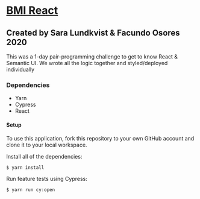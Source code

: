 # [BMI React](https://sarasbmicalculator.netlify.app/)
## Created by Sara Lundkvist & Facundo Osores 2020
This was a 1-day pair-programming challenge to get to know React & Semantic UI.
We wrote all the logic together and styled/deployed individually

### Dependencies
- Yarn
- Cypress
- React

#### Setup
To use this application, fork this repository to your own GitHub account and clone it to your local workspace.

Install all of the dependencies:

``` $ yarn install ```

Run feature tests using Cypress:

``` $ yarn run cy:open ```
